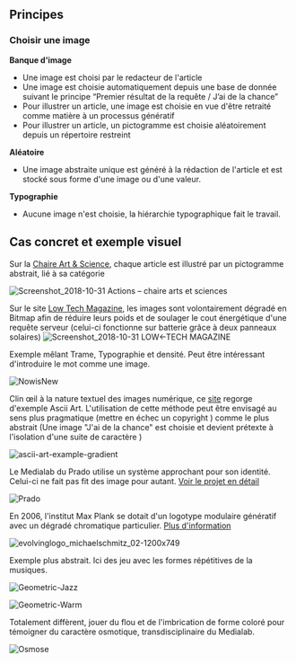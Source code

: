 
## Principes

### Choisir une image

**Banque d'image**

- Une image est choisi par le redacteur de l'article
- Une image est choisie automatiquement depuis une base de donnée suivant le principe “Premier résultat de la requête / J’ai de la chance” 
- Pour illustrer un article, une image est choisie en vue d'être retraité comme matière à un processus génératif
- Pour illustrer un article, un pictogramme est choisie aléatoirement depuis un répertoire restreint

**Aléatoire**

+ Une image abstraite unique est généré à la rédaction de l'article et est stocké sous forme d'une image ou d'une valeur.

**Typographie**

- Aucune image n'est choisie, la hiérarchie typographique fait le travail.


## Cas concret et exemple visuel

Sur la [Chaire Art & Science](http://chaire-arts-sciences.org/category/actions/), chaque article est illustré par un pictogramme abstrait, lié à sa catégorie

![Screenshot_2018-10-31 Actions – chaire arts et sciences](chaire_arts_et_sciences.png)


Sur le site [Low Tech Magazine](https://solar.lowtechmagazine.com/), les images sont volontairement dégradé en Bitmap afin de réduire leurs poids et de soulager le cout énergétique d'une requête serveur (celui-ci fonctionne sur batterie grâce à deux panneaux solaires)
![Screenshot_2018-10-31 LOW←TECH MAGAZINE](LOWTECHMAGAZINE.png)


Exemple mêlant Trame, Typographie et densité. Peut être intéressant d'introduire le mot comme une image.

![NowisNew](NowisNew.jpg)


Clin œil à la nature textuel des images numérique, ce [site](http://mkweb.bcgsc.ca/asciiart/) regorge d'exemple Ascii Art. L'utilisation de cette méthode peut être envisagé au sens plus pragmatique (mettre en échec un copyright ) comme le plus abstrait (Une image "J'ai de la chance" est choisie et devient prétexte à l'isolation d'une suite de caractère )

![ascii-art-example-gradient](ascii-art-example-gradient.png)


Le Medialab du Prado utilise un système approchant pour son identité. Celui-ci ne fait pas fit des image pour autant.  [Voir le projet en détail](https://www.behance.net/gallery/50727421/Medialab-Prado)

![Prado](src/Prado.jpg)


En 2006, l'institut Max Plank se dotait d'un logotype modulaire génératif avec un dégradé chromatique particulier. [Plus d'information](https://interaktivegestaltung.net/evolving-logo-2/)

![evolvinglogo_michaelschmitz_02-1200x749](evolvinglogo_michaelschmitz_02-1200x749.jpg)


Exemple plus abstrait. Ici des jeu avec les formes répétitives de la musiques.

![Geometric-Jazz](Geometric-Jazz.jpg)

![Geometric-Warm](Geometric-Warm.jpg)


Totalement diffèrent, jouer du flou et de l'imbrication de forme coloré pour témoigner du caractère osmotique, transdisciplinaire du Medialab.

![Osmose](Osmose.jpg)
